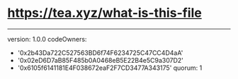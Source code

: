 # https://tea.xyz/what-is-this-file
---
version: 1.0.0
codeOwners:
  - '0x2b43Da722C527563BD6f74F6234725C47CC4D4aA'
  - '0x02eD6D7aB85F485b0A0468eB5E22B4e5C9a307D2'
  - '0x6105f6141181E4F038672eaF2F7CD3477A343175'
quorum: 1

